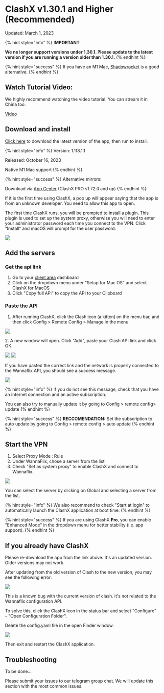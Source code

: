 # ClashX v1.30.1 and Higher (Recommended)

Updated: March 1, 2023

{% hint style="info" %}
**IMPORTANT**

**We no longer support versions under 1.30.1. Please update to the latest version if you are running a version older than 1.30.1.**
{% endhint %}

{% hint style="success" %}
If you have an M1 Mac, [Shadowrocket](shadowrocket-m1-macs-only.md) is a good alternative.
{% endhint %}

## Watch Tutorial Video:

We highly recommend watching the video tutorial. You can stream it in China too.

[Video](https://watch.cloudflarestream.com/5ceac0d642744c812af04af1942cc332)

## Download and install

[Click here](https://wannaflix-sz-edge.b-cdn.net/ClashX\_1.118.1.1.dmg) to download the latest version of the app, then run to install.&#x20;

{% hint style="info" %}
Version: 1.118.1.1

Released: October 16, 2023

Native M1 Mac support
{% endhint %}

{% hint style="success" %}
Alternative mirrors:

Download via [App Center](https://install.appcenter.ms/users/clashx/apps/clashx-pro/distribution\_groups/public) (ClashX PRO v1.72.0 and up)
{% endhint %}

If it is the first time using ClashX, a pop up will appear saying that the app is from an unknown developer. You need to allow this app to open.

The first time ClashX runs, you will be prompted to install a plugin. This plugin is used to set up the system proxy, otherwise you will need to enter your administrator password each time you connect to the VPN. Click "Install" and macOS will prompt for the user password.

![](<../../.gitbook/assets/Screen Shot 2022-08-05 at 6.32.51 PM.png>)

## Add the servers

### Get the api link

1. Go to your [client area](https://wannaflix.com/clientarea.php) dashboard
2. Click on the dropdown menu under "Setup for Mac OS" and select ClashX for MacOS
3. Click "Copy full API" to copy the API to your Clipboard

### Paste the API

1. After running ClashX, click the Clash icon (a kitten) on the menu bar, and then click Config > Remote Config > Manage in the menu.

![](<../../.gitbook/assets/Screen Shot 2022-08-05 at 8.04.24 PM.png>)

2\. A new window will open. Click "Add", paste your Clash API link and click OK.

![](<../../.gitbook/assets/Screen Shot 2022-08-05 at 8.00.15 PM.png>) ![](<../../.gitbook/assets/Screen Shot 2022-08-05 at 8.02.22 PM.png>)

If you have pasted the correct link and the network is properly connected to the Wannaflix API, you should see a success message.

![](../../.gitbook/assets/5d5c4570d5f092b49ab5137e92550bdc.png)

{% hint style="info" %}
If you do not see this message, check that you have an internet connection and an active subscription.&#x20;

You can also try to manually update it by going to Config > remote config> update
{% endhint %}

{% hint style="success" %}
**RECCOMENDATION:** Set the subscription to auto update by going to Config > remote config > auto update
{% endhint %}

## Start the VPN

1. Select Proxy Mode : Rule
2. Under WannaFlix, chose a server from the list
3. Check "Set as system proxy" to enable ClashX and connect to Wannaflix.&#x20;

![](<../../.gitbook/assets/Screenshot 2023-02-28 at 6.21.38 PM.png>)

You can select the server by clicking on Global and selecting a server from the list.&#x20;

{% hint style="info" %}
We also recommend to check "Start at login" to automatically launch the ClashX application at boot time.
{% endhint %}

{% hint style="success" %}
If you are using ClashX **Pro**, you can enable "Enhanced Mode" in the dropdown menu for better stability (i.e. app support).
{% endhint %}

## If you already have ClashX

Please re-download the app from the link above. It's an updated version. Older versions may not work.

After updating from the old version of Clash to the new version, you may see the following error:

![](../../.gitbook/assets/378125d64dc2b271c9b1cafc42fdd634.png)

This is a known bug with the current version of clash. It's not related to the Wannaflix configuration API.&#x20;

To solve this, click the ClashX icon in the status bar and select "Configure" - "Open Configuration Folder".

Delete the config.yaml file in the open Finder window.

![](../../.gitbook/assets/f2156562aac93e23b2730837ecbbc05c.png)

Then exit and restart the ClashX application.

## Troubleshooting

To be done...

Please submit your issues to our telegram group chat. We will update this section with the most common issues.

